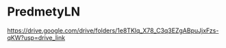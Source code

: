 # PredmetyLN
https://drive.google.com/drive/folders/1e8TKlq_X78_C3q3EZgABpuJjxFzs-qKW?usp=drive_link
